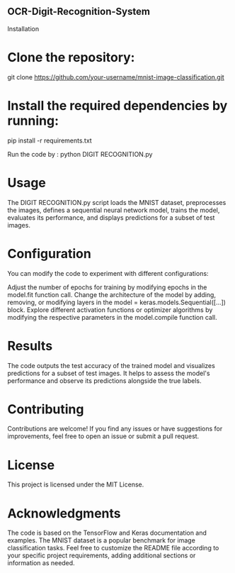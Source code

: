 ## OCR-Digit-Recognition-System
Installation

# Clone the repository:
git clone https://github.com/your-username/mnist-image-classification.git

# Install the required dependencies by running:

pip install -r requirements.txt

Run the code by :
python DIGIT RECOGNITION.py

# Usage
The DIGIT RECOGNITION.py script loads the MNIST dataset, preprocesses the images, defines a sequential neural network model, trains the model, evaluates its performance, and displays predictions for a subset of test images.

# Configuration
You can modify the code to experiment with different configurations:

Adjust the number of epochs for training by modifying epochs in the model.fit function call.
Change the architecture of the model by adding, removing, or modifying layers in the model = keras.models.Sequential([...]) block.
Explore different activation functions or optimizer algorithms by modifying the respective parameters in the model.compile function call.

# Results
The code outputs the test accuracy of the trained model and visualizes predictions for a subset of test images. It helps to assess the model's performance and observe its predictions alongside the true labels.

# Contributing
Contributions are welcome! If you find any issues or have suggestions for improvements, feel free to open an issue or submit a pull request.

# License
This project is licensed under the MIT License.

# Acknowledgments
The code is based on the TensorFlow and Keras documentation and examples.
The MNIST dataset is a popular benchmark for image classification tasks.
Feel free to customize the README file according to your specific project requirements, adding additional sections or information as needed.
